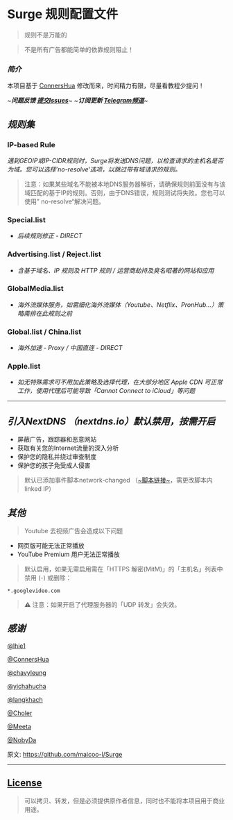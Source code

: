 # Surge 规则配置文件


> 规则不是万能的

> 不是所有广告都能简单的依靠规则阻止！

### *简介*
本项目基于 [ConnersHua](https://github.com/ConnersHua) 修改而来，时间精力有限，尽量看教程少提问！

~***问题反馈 [提交Issues](https://github.com/maicoo-l/Surge/issues)***~
~***订阅更新 [Telegram频道](https://t.me/who_channel)***~

## *规则集*
### IP-based Rule
*遇到GEOIP或IP-CIDR规则时，Surge将发送DNS问题，以检查请求的主机名是否为域。您可以选择’no-resolve‘选项，以跳过带有域请求的规则。*
> 注意：如果某些域名不能被本地DNS服务器解析，请确保规则前面没有与该域匹配的基于IP的规则。否则，由于DNS错误，规则测试将失败。您也可以使用” no-resolve“解决问题。
### Special.list
   - *后续规则修正 - DIRECT*
   
### Advertising.list / Reject.list
   - *含基于域名、IP 规则及 HTTP 规则 / 运营商劫持及臭名昭著的网站和应用*
   
### GlobalMedia.list
   - *海外流媒体服务，如需细化海外流媒体（Youtube、Netflix、PronHub...）策略需排在此规则之前*
   
### Global.list / China.list
   - *海外加速 - Proxy / 中国直连 - DIRECT*
   
### Apple.list
   - *如无特殊需求可不用加此策略及选择代理，在大部分地区 Apple CDN 可正常工作，使用代理后可能导致「Cannot Connect to iCloud」等问题*
_________________

## *引入NextDNS （nextdns.io）默认禁用，按需开启*

   - 屏蔽广告，跟踪器和恶意网站
   - 获取有关您的Internet流量的深入分析
   - 保护您的隐私并绕过审查制度
   - 保护您的孩子免受成人侵害

> 默认已添加事件脚本network-changed （[~脚本链接~](https://raw.githubusercontent.com/maicoo-l/Surge/master/Script/nextdns_linkedip.js)，需更改脚本内 linked IP）

## *其他*

> Youtube 去视频广告会造成以下问题
   - 网页版可能无法正常播放
   - YouTube Premium 用户无法正常播放

> 默认启用，如果无需启用需在「HTTPS 解密(MitM)」的「主机名」列表中禁用 (-) 或删除：

```properties
*.googlevideo.com
```

> ⚠️ 注意：如果开启了代理服务器的「UDP 转发」会失效。


## *感谢*


 [@lhie1](https://github.com/lhie1)

 [@ConnersHua](https://github.com/ConnersHua)

 [@chavyleung](https://github.com/chavyleung)

 [@yichahucha](https://github.com/yichahucha)

 [@langkhach](https://github.com/langkhach270389)

 [@Choler](https://github.com/Choler)

 [@Meeta](https://github.com/MeetaGit)

 [@NobyDa](https://github.com/NobyDa)


原文: https://github.com/maicoo-l/Surge

_________________

## [License](https://github.com/maicoo-l/Surge/blob/master/LICENSE)
> 可以拷贝、转发，但是必须提供原作者信息，同时也不能将本项目用于商业用途。
